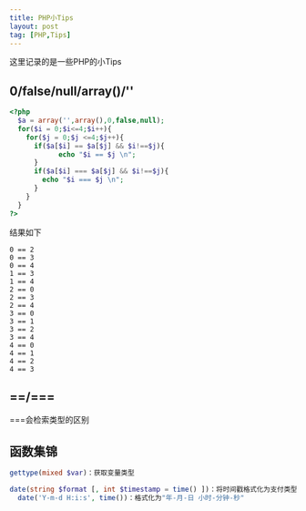```yaml
---
title: PHP小Tips
layout: post
tag: [PHP,Tips]
---
```


这里记录的是一些PHP的小Tips

## 0/false/null/array()/''

```PHP
<?php
  $a = array('',array(),0,false,null);
  for($i = 0;$i<=4;$i++){
    for($j = 0;$j <=4;$j++){
      if($a[$i] == $a[$j] && $i!==$j){
		    echo "$i == $j \n";
      }
      if($a[$i] === $a[$j] && $i!==$j){
        echo "$i === $j \n";
      }
    }
  }
?>
```

结果如下

```text
0 == 2 
0 == 3 
0 == 4 
1 == 3 
1 == 4 
2 == 0 
2 == 3 
2 == 4 
3 == 0 
3 == 1 
3 == 2 
3 == 4 
4 == 0 
4 == 1 
4 == 2 
4 == 3
```

## ==/===

===会检索类型的区别

## 函数集锦

```PHP
gettype(mixed $var)：获取变量类型

date(string $format [, int $timestamp = time() ])：将时间戳格式化为支付类型
  date('Y-m-d H:i:s', time())：格式化为"年-月-日 小时-分钟-秒"
```